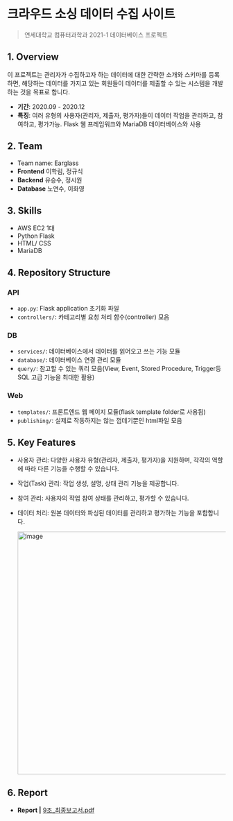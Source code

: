 # 크라우드 소싱 데이터 수집 사이트

> 연세대학교 컴퓨터과학과 2021-1 데이터베이스 프로젝트

## 1. Overview

이 프로젝트는 관리자가 수집하고자 하는 데이터에 대한 간략한 소개와 스키마를 등록 하면, 해당하는 데이터를 가지고 있는 회원들이 데이터를 제출할 수 있는 시스템을 개발하는 것을 목표로 합니다.

- **기간**: 2020.09 - 2020.12
- **특징**: 여러 유형의 사용자(관리자, 제출자, 평가자)들이 데이터 작업을 관리하고, 참여하고, 평가가능. Flask 웹 프레임워크와 MariaDB 데이터베이스와 사용

  
## 2. Team
- Team name: Earglass
- **Frontend** 이학림, 정규식 
- **Backend** 유승수, 정시원
- **Database** 노연수, 이화영

## 3. Skills
- AWS EC2 1대
- Python Flask
- HTML/ CSS
- MariaDB

## 4. Repository Structure

### API
- `app.py`: Flask application 초기화 파일
- `controllers/`: 카테고리별 요청 처리 함수(controller) 모음

### DB
- `services/`: 데이터베이스에서 데이터를 읽어오고 쓰는 기능 모듈
- `database/`: 데이터베이스 연결 관리 모듈
- `query/`: 참고할 수 있는 쿼리 모음(View, Event, Stored Procedure, Trigger등 SQL 고급 기능을 최대한 활용)

### Web
- `templates/`: 프론트엔드 웹 페이지 모듈(flask template folder로 사용됨) 
- `publishing/`: 실제로 작동하지는 않는 껍데기뿐인 html파일 모음


## 5. Key Features
- 사용자 관리: 다양한 사용자 유형(관리자, 제출자, 평가자)을 지원하며, 각각의 역할에 따라 다른 기능을 수행할 수 있습니다.
- 작업(Task) 관리: 작업 생성, 설명, 상태 관리 기능을 제공합니다.
- 참여 관리: 사용자의 작업 참여 상태를 관리하고, 평가할 수 있습니다.
- 데이터 처리: 원본 데이터와 파싱된 데이터를 관리하고 평가하는 기능을 포함합니다.

  <img width="560" alt="image" src="https://github.com/user-attachments/assets/a7d3b5a6-9a26-4b2c-b154-7d261e7a2a6b">

## 6. Report

- **Report |** [9조_최종보고서.pdf](https://github.com/user-attachments/files/17152103/9._.pdf)
